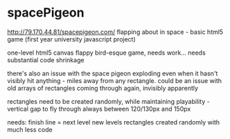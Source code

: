 # spacePigeon
http://79.170.44.81/spacepigeon.com/
flapping about in space - basic html5 game (first year university javascript project)

one-level html5 canvas flappy bird-esque game, needs work... 
needs substantial code shrinkage

there's also an issue with the space pigeon exploding even when it hasn't visibly hit anything - miles away from any rectangle.
could be an issue with old arrays of rectangles coming through again, invisibly apparently

rectangles need to be created randomly, while maintaining playability - vertical gap to fly through
always between 120/130px and 150px

needs:
finish line = next level
new levels
rectangles created randomly with much less code


